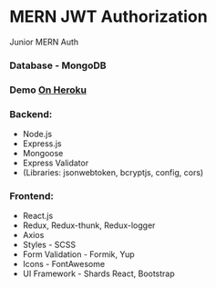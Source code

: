 # MERN JWT Authorization
Junior MERN Auth

### Database - MongoDB

### Demo [On Heroku](https://mern-auth2020.herokuapp.com)

### Backend:
- Node.js
- Express.js
- Mongoose
- Express Validator
- (Libraries: jsonwebtoken, bcryptjs, config, cors)

### Frontend:
- React.js
- Redux, Redux-thunk, Redux-logger
- Axios
- Styles - SCSS
- Form Validation - Formik, Yup
- Icons - FontAwesome
- UI Framework - Shards React, Bootstrap
